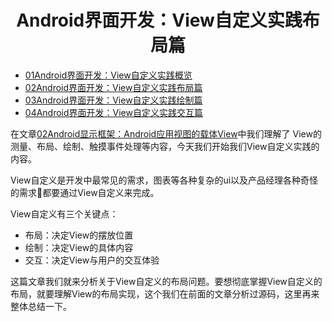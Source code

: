 <h1 align="center">Android界面开发：View自定义实践布局篇</h1>

- [01Android界面开发：View自定义实践概览](https://github.com/guoxiaoxing/android-open-source-project-analysis/blob/master/doc/Android应用开发实践篇/Android界面开发/01Android界面开发：View自定义实践概览.md)
- [02Android界面开发：View自定义实践布局篇](https://github.com/guoxiaoxing/android-open-source-project-analysis/blob/master/doc/Android应用开发实践篇/Android界面开发/02Android界面开发：View自定义实践布局篇.md)
- [03Android界面开发：View自定义实践绘制篇](https://github.com/guoxiaoxing/android-open-source-project-analysis/blob/master/doc/Android应用开发实践篇/Android界面开发/03Android界面开发：View自定义实践绘制篇.md)
- [04Android界面开发：View自定义实践交互篇](https://github.com/guoxiaoxing/android-open-source-project-analysis/blob/master/doc/Android应用开发实践篇/Android界面开发/04Android界面开发：View自定义实践交互篇.md)

在文章[02Android显示框架：Android应用视图的载体View](https://github.com/guoxiaoxing/android-open-source-project-analysis/blob/master/doc/Android系统应用框架篇/Android显示框架/02Android显示框架：Android应用视图载体View.md)中我们理解了
View的测量、布局、绘制、触摸事件处理等内容，今天我们开始我们View自定义实践的内容。

View自定义是开发中最常见的需求，图表等各种复杂的ui以及产品经理各种奇怪的需求😤都要通过View自定义来完成。

View自定义有三个关键点：

- 布局：决定View的摆放位置
- 绘制：决定View的具体内容
- 交互：决定View与用户的交互体验

这篇文章我们就来分析关于View自定义的布局问题。要想彻底掌握View自定义的布局，就要理解View的布局实现，这个我们在前面的文章分析过源码，这里再来整体总结一下。



